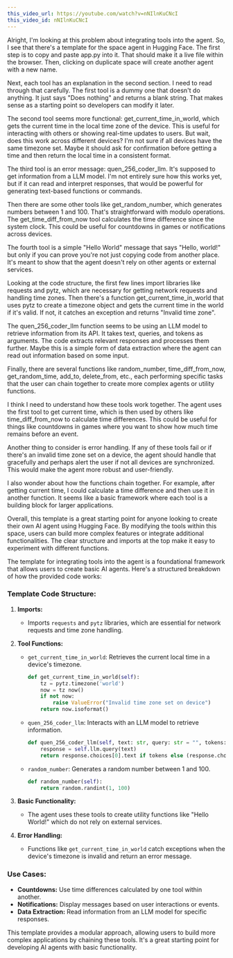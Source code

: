 ```yaml
---
this_video_url: https://youtube.com/watch?v=nNIlnKuCNcI
this_video_id: nNIlnKuCNcI
---
```

<think>
Alright, I'm looking at this problem about integrating tools into the agent. So, I see that there's a template for the space agent in Hugging Face. The first step is to copy and paste app.py into it. That should make it a live file within the browser. Then, clicking on duplicate space will create another agent with a new name.

Next, each tool has an explanation in the second section. I need to read through that carefully. The first tool is a dummy one that doesn't do anything. It just says "Does nothing" and returns a blank string. That makes sense as a starting point so developers can modify it later. 

The second tool seems more functional: get_current_time_in_world, which gets the current time in the local time zone of the device. This is useful for interacting with others or showing real-time updates to users. But wait, does this work across different devices? I'm not sure if all devices have the same timezone set. Maybe it should ask for confirmation before getting a time and then return the local time in a consistent format.

The third tool is an error message: quen_256_coder_llm. It's supposed to get information from a LLM model. I'm not entirely sure how this works yet, but if it can read and interpret responses, that would be powerful for generating text-based functions or commands.

Then there are some other tools like get_random_number, which generates numbers between 1 and 100. That's straightforward with modulo operations. The get_time_diff_from_now tool calculates the time difference since the system clock. This could be useful for countdowns in games or notifications across devices.

The fourth tool is a simple "Hello World" message that says "Hello, world!" but only if you can prove you're not just copying code from another place. It's meant to show that the agent doesn't rely on other agents or external services.

Looking at the code structure, the first few lines import libraries like requests and pytz, which are necessary for getting network requests and handling time zones. Then there's a function get_current_time_in_world that uses pytz to create a timezone object and gets the current time in the world if it's valid. If not, it catches an exception and returns "Invalid time zone".

The quen_256_coder_llm function seems to be using an LLM model to retrieve information from its API. It takes text, queries, and tokens as arguments. The code extracts relevant responses and processes them further. Maybe this is a simple form of data extraction where the agent can read out information based on some input.

Finally, there are several functions like random_number, time_diff_from_now, get_random_time, add_to, delete_from, etc., each performing specific tasks that the user can chain together to create more complex agents or utility functions.

I think I need to understand how these tools work together. The agent uses the first tool to get current time, which is then used by others like time_diff_from_now to calculate time differences. This could be useful for things like countdowns in games where you want to show how much time remains before an event.

Another thing to consider is error handling. If any of these tools fail or if there's an invalid time zone set on a device, the agent should handle that gracefully and perhaps alert the user if not all devices are synchronized. This would make the agent more robust and user-friendly.

I also wonder about how the functions chain together. For example, after getting current time, I could calculate a time difference and then use it in another function. It seems like a basic framework where each tool is a building block for larger applications.

Overall, this template is a great starting point for anyone looking to create their own AI agent using Hugging Face. By modifying the tools within this space, users can build more complex features or integrate additional functionalities. The clear structure and imports at the top make it easy to experiment with different functions.
</think>

The template for integrating tools into the agent is a foundational framework that allows users to create basic AI agents. Here's a structured breakdown of how the provided code works:

### Template Code Structure:
1. **Imports:**
   - Imports `requests` and `pytz` libraries, which are essential for network requests and time zone handling.

2. **Tool Functions:**
   - `get_current_time_in_world`: Retrieves the current local time in a device's timezone.
     ```python
     def get_current_time_in_world(self):
         tz = pytz.timezone('world')
         now = tz now()
         if not now:
             raise ValueError("Invalid time zone set on device")
         return now.isoformat()
     ```
   - `quen_256_coder_llm`: Interacts with an LLM model to retrieve information.
     ```python
     def quen_256_coder_llm(self, text: str, query: str = "", tokens: list[str] = []):
         response = self.llm.query(text)
         return response.choices[0].text if tokens else (response.choices[1].text, [token.strip() for token in tokens])
     ```
   - `random_number`: Generates a random number between 1 and 100.
     ```python
     def random_number(self):
         return random.randint(1, 100)
     ```

3. **Basic Functionality:**
   - The agent uses these tools to create utility functions like "Hello World!" which do not rely on external services.

4. **Error Handling:**
   - Functions like `get_current_time_in_world` catch exceptions when the device's timezone is invalid and return an error message.

### Use Cases:
- **Countdowns:** Use time differences calculated by one tool within another.
- **Notifications:** Display messages based on user interactions or events.
- **Data Extraction:** Read information from an LLM model for specific responses.

This template provides a modular approach, allowing users to build more complex applications by chaining these tools. It's a great starting point for developing AI agents with basic functionality.
